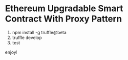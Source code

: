 # Ethereum Upgradable Smart Contract With Proxy Pattern

1. npm install -g truffle@beta
2. truffle develop
3. test

enjoy!
